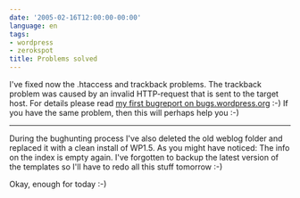 ```yaml
---
date: '2005-02-16T12:00:00-00:00'
language: en
tags:
- wordpress
- zerokspot
title: Problems solved
---
```



I've fixed now the .htaccess and trackback problems. The trackback problem was caused by an invalid HTTP-request that is sent to the target host. For details please read <a href="http://mosquito.wordpress.org/view.php?id=884">my first bugreport on bugs.wordpress.org</a> :-) If you have the same problem, then this will perhaps help you :-)

-------------------------------



During the bughunting process I've also deleted the old weblog folder and replaced it with a clean install of WP1.5. As you might have noticed: The info on the index is empty again. I've forgotten to backup the latest version of the templates so I'll have to redo all this stuff tomorrow :-)



Okay, enough for today :-)